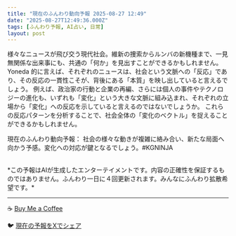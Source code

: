 ```yaml
---
title: "現在のふんわり動向予報 2025-08-27 12:49"
date: "2025-08-27T12:49:36.000Z"
tags: [ふんわり予報, AI占い, 日常]
layout: post
---
```


様々なニュースが飛び交う現代社会。維新の捜索からルンバの新機種まで、一見無関係な出来事にも、共通の「何か」を見出すことができるかもしれません。  Yoneda 的に言えば、それぞれのニュースは、社会という文脈への「反応」であり、その反応の一貫性こそが、背後にある「本質」を映し出していると言えるでしょう。  例えば、政治家の行動と企業の再編、さらには個人の事件やテクノロジーの進化も、いずれも「変化」という大きな文脈に組み込まれ、それぞれの立場から「変化」への反応を示していると言えるのではないでしょうか。  これらの反応パターンを分析することで、社会全体の「変化のベクトル」を捉えることができるかもしれません。

現在のふんわり動向予報：
社会の様々な動きが複雑に絡み合い、新たな局面へ向かう予感。変化への対応が鍵となるでしょう。#KGNINJA

<br>
*この予報はAIが生成したエンターテイメントです。内容の正確性を保証するものではありません。ふんわり一日に４回更新されます。みんなにふんわり拡散希望です。*

---
☕️ [Buy Me a Coffee](https://www.buymeacoffee.com/kgninja)

🐦 [現在の予報をXでシェア](https://twitter.com/intent/tweet?text=%E7%8F%BE%E5%9C%A8%E3%81%AE%E3%81%B5%E3%82%93%E3%82%8F%E3%82%8A%E4%BA%88%E5%A0%B1%3A%20%E3%80%8C%E6%A7%98%E3%80%85%E3%81%AA%E3%83%8B%E3%83%A5%E3%83%BC%E3%82%B9%E3%81%8C%E9%A3%9B%E3%81%B3%E4%BA%A4%E3%81%86%E7%8F%BE%E4%BB%A3%E7%A4%BE%E4%BC%9A%E3%80%82%E3%80%8D%23KGNINJA%20%E7%B6%9A%E3%81%8D%E3%81%AF%E3%83%96%E3%83%AD%E3%82%B0%E3%81%A7%EF%BC%81%F0%9F%91%87&url=https%3A%2F%2Fkg-ninja.github.io%2FFunwariyoso%2F)
